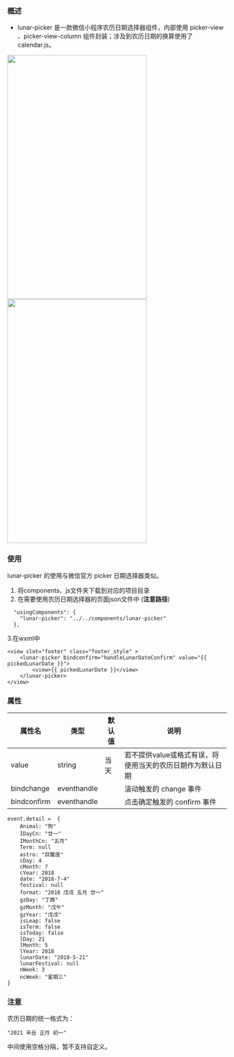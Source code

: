 ### 概述
- lunar-picker 是一款微信小程序农历日期选择器组件，内部使用 picker-view 、picker-view-column 组件封装；涉及到农历日期的换算使用了calendar.js。

<img src="https://images.cnblogs.com/cnblogs_com/engeng/2086212/o_211228104352_lunar-picker1.png)" width="320" height="560">
<img src="https://images.cnblogs.com/cnblogs_com/engeng/2086212/o_211228104227_lunar-picker2.png)" width="320" height="560">

### 使用
lunar-picker 的使用与微信官方 picker 日期选择器类似。

1. 将components、js文件夹下载到对应的项目目录
2. 在需要使用农历日期选择器的页面json文件中 (**注意路径**)

```
  "usingComponents": {
    "lunar-picker": "../../components/lunar-picker"
  },
```


3.在wxml中

```
<view slot="footer" class="footer_style" >
    <lunar-picker bindconfirm="handleLunarDateConfirm" value="{{ pickedLunarDate }}">
        <view>{{ pickedLunarDate }}</view>
    </lunar-picker>
</view>
```
### 属性


属性名 | 类型 | 默认值 | 说明
---|---|---|---
value | string | 当天 | 若不提供value或格式有误，将使用当天的农历日期作为默认日期
bindchange | eventhandle | | 滚动触发的 change 事件
bindconfirm | eventhandle | | 点击确定触发的 confirm 事件



```
event.detail =  {
    Animal: "狗"
    IDayCn: "廿一"
    IMonthCn: "五月"
    Term: null
    astro: "巨蟹座"
    cDay: 4
    cMonth: 7
    cYear: 2018
    date: "2018-7-4"
    festival: null
    format: "2018 戊戌 五月 廿一"
    gzDay: "丁酉"
    gzMonth: "戊午"
    gzYear: "戊戌"
    isLeap: false
    isTerm: false
    isToday: false
    lDay: 21
    lMonth: 5
    lYear: 2018
    lunarDate: "2018-5-21"
    lunarFestival: null
    nWeek: 3
    ncWeek: "星期三"
}
```

### 注意
农历日期的统一格式为：
```
"2021 辛丑 正月 初一"
```
中间使用空格分隔，暂不支持自定义。

